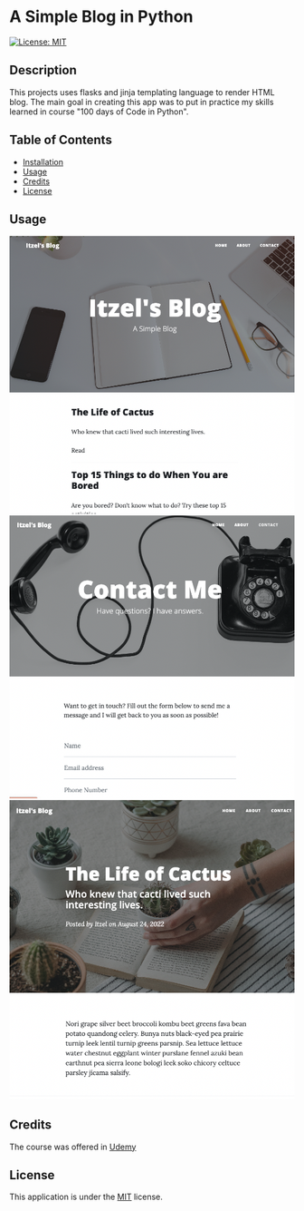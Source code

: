 # A Simple Blog in Python

[![License: MIT](https://img.shields.io/badge/License-MIT-yellow.svg)](https://opensource.org/licenses/MIT)

## Description

This projects uses flasks and jinja templating language to render HTML blog. The main goal in creating this app was to put in practice my skills learned in course "100 days of Code in Python".

## Table of Contents

- [Installation](#installation)
- [Usage](#usage)
- [Credits](#credits)
- [License](#license)

## Usage

![sample](docs/simple-blog.png)
![sample](docs/simple-blog2.png)
![sample](docs/simple-blog3.png)

## Credits

The course was offered in [Udemy](https://www.udemy.com/course/100-days-of-code)

## License

This application is under the [MIT](https://opensource.org/licenses/MIT) license.
